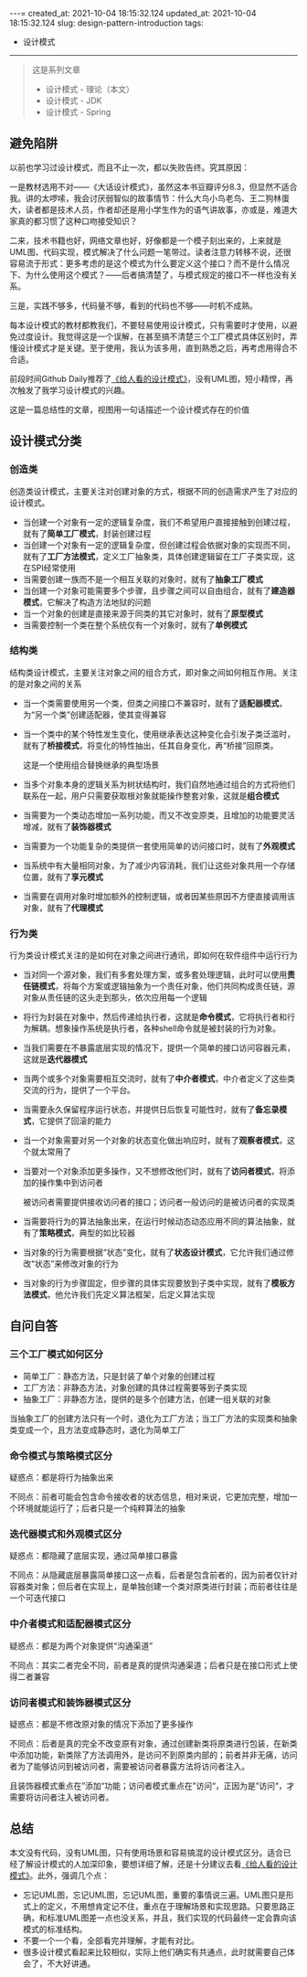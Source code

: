 ---=
created_at: 2021-10-04 18:15:32.124
updated_at: 2021-10-04 18:15:32.124
slug: design-pattern-introduction
tags: 
- 设计模式
---

> 这是系列文章
>
> - 设计模式 - 理论（本文）
> - 设计模式 - JDK
> - 设计模式 - Spring

<!-- more -->

## 避免陷阱

以前也学习过设计模式，而且不止一次，都以失败告终。究其原因：

一是教材选用不对——《大话设计模式》，虽然这本书豆瓣评分8.3，但显然不适合我。讲的太啰嗦，我会讨厌弱智似的故事情节：什么大鸟小鸟老鸟、王二狗林蛋大，读者都是技术人员，作者却还是用小学生作为的语气讲故事，亦或是，难道大家真的都习惯了这种口吻接受知识？

二来，技术书籍也好，网络文章也好，好像都是一个模子刻出来的，上来就是UML图、代码实现，模式解决了什么问题一笔带过。读者注意力转移不说，还很容易流于形式：更多考虑的是这个模式为什么要定义这个接口？而不是什么情况下、为什么使用这个模式？——后者搞清楚了，与模式规定的接口不一样也没有关系。

三是，实践不够多，代码量不够，看到的代码也不够——时机不成熟。

每本设计模式的教材都教我们，不要轻易使用设计模式，只有需要时才使用，以避免过度设计。我觉得这是一个误解，在甚至搞不清楚三个工厂模式具体区别时，弄懂设计模式才是关键。至于使用，我认为该多用，直到熟悉之后，再考虑用得合不合适。

前段时间Github Daily推荐了[《给人看的设计模式》](https://github.com/kamranahmedse/design-patterns-for-humans)，没有UML图，短小精悍，再次触发了我学习设计模式的兴趣。

这是一篇总结性的文章，视图用一句话描述一个设计模式存在的价值

## 设计模式分类

### 创造类

创造类设计模式，主要关注对创建对象的方式，根据不同的创造需求产生了对应的设计模式。

- 当创建一个对象有一定的逻辑复杂度，我们不希望用户直接接触到创建过程，就有了**简单工厂模式**，封装创建过程
- 当创建一个对象有一定的逻辑复杂度，但创建过程会依据对象的实现而不同，就有了**工厂方法模式**，定义工厂抽象类，具体创建逻辑留在工厂子类实现，这在SPI经常使用
- 当需要创建一族而不是一个相互关联的对象时，就有了**抽象工厂模式**
- 当创建一个对象可能需要多个步骤，且步骤之间可以自由组合，就有了**建造器模式**，它解决了构造方法地狱的问题
- 当一个对象的创建是直接来源于同类的其它对象时，就有了**原型模式**
- 当需要控制一个类在整个系统仅有一个对象时，就有了**单例模式**

### 结构类

结构类设计模式，主要关注对象之间的组合方式，即对象之间如何相互作用。关注的是对象之间的关系

- 当一个类需要使用另一个类，但类之间接口不兼容时，就有了**适配器模式**，为“另一个类”创建适配器，使其变得兼容

- 当一个类中的某个特性发生变化，使用继承表达这种变化会引发子类泛滥时，就有了**桥接模式**，将变化的特性抽出，任其自身变化，再“桥接”回原类。

  这是一个使用组合替换继承的典型场景

- 当多个对象本身的逻辑关系为树状结构时，我们自然地通过组合的方式将他们联系在一起，用户只需要获取根对象就能操作整套对象，这就是**组合模式**

- 当需要为一个类动态增加一系列功能，而又不改变原类，且增加的功能要灵活增减，就有了**装饰器模式**

- 当需要为一个功能复杂的类提供一套使用简单的访问接口时，就有了**外观模式**

- 当系统中有大量相同对象，为了减少内容消耗，我们让这些对象共用一个存储位置，就有了**享元模式**

- 当需要在调用对象时增加额外的控制逻辑，或者因某些原因不方便直接调用该对象，就有了**代理模式**

### 行为类

行为类设计模式关注的是如何在对象之间进行通讯，即如何在软件组件中运行行为

- 当对同一个源对象，我们有多套处理方案，或多套处理逻辑，此时可以使用**责任链模式**，将每个方案或逻辑抽象为一个责任对象，他们共同构成责任链，源对象从责任链的这头走到那头，依次应用每一个逻辑

- 将行为封装在对象中，然后传递给执行者，这就是**命令模式**，它将执行者和行为解耦。想象操作系统是执行者，各种shell命令就是被封装的行为对象。

- 当我们需要在不暴露底层实现的情况下，提供一个简单的接口访问容器元素，这就是**迭代器模式**

- 当两个或多个对象需要相互交流时，就有了**中介者模式**，中介者定义了这些类交流的行为，提供了一个平台。

- 当需要永久保留程序运行状态，并提供日后恢复可能性时，就有了**备忘录模式**，它提供了回滚的能力

- 当一个对象需要对另一个对象的状态变化做出响应时，就有了**观察者模式**，这个就太常用了

- 当要对一个对象添加更多操作，又不想修改他们时，就有了**访问者模式**，将添加的操作集中到访问者

  被访问者需要提供接收访问者的接口；访问者一般访问的是被访问者的实现类

- 当需要将行为的算法抽象出来，在运行时候动态动态应用不同的算法抽象，就有了**策略模式**，典型的如比较器

- 当对象的行为需要根据“状态”变化，就有了**状态设计模式**，它允许我们通过修改“状态”来修改对象的行为

- 当对象的行为步骤固定，但步骤的具体实现要放到子类中实现，就有了**模板方法模式**，他允许我们先定义算法框架，后定义算法实现

## 自问自答

### 三个工厂模式如何区分

- 简单工厂：静态方法，只是封装了单个对象的创建过程
- 工厂方法：非静态方法，对象创建的具体过程需要等到子类实现
- 抽象工厂：非静态方法，提供的是多个创建方法，创建一组关联的对象

当抽象工厂的创建方法只有一个时，退化为工厂方法；当工厂方法的实现类和抽象类变成一个，且方法变成静态时，退化为简单工厂

### 命令模式与策略模式区分

疑惑点：都是将行为抽象出来

不同点：前者可能会包含命令接收者的状态信息，相对来说，它更加完整，增加一个环境就能运行了；后者只是一个纯粹算法的抽象

### 迭代器模式和外观模式区分

疑惑点：都隐藏了底层实现，通过简单接口暴露

不同点：从隐藏底层暴露简单接口这一点看，后者是包含前者的，因为前者仅针对容器类对象；但后者在实现上，是单独创建一个类对原类进行封装；而前者往往是一个可迭代接口

### 中介者模式和适配器模式区分

疑惑点：都是为两个对象提供“沟通渠道”

不同点：其实二者完全不同，前者是真的提供沟通渠道；后者只是在接口形式上使得二者兼容

### 访问者模式和装饰器模式区分

疑惑点：都是不修改原对象的情况下添加了更多操作

不同点：后者是真的完全不改变原有对象，通过创建新类将原类进行包装，在新类中添加功能，新类除了方法调用外，是访问不到原类内部的；前者并非无痛，访问者为了能够访问到被访问者，需要被访问者暴露方法将访问者注入。

且装饰器模式重点在”添加“功能；访问者模式重点在”访问“，正因为是”访问“，才需要将访问者注入被访问者。

## 总结

本文没有代码，没有UML图，只有使用场景和容易搞混的设计模式区分。适合已经了解设计模式的人加深印象，要想详细了解，还是十分建议去看[《给人看的设计模式》](https://github.com/kamranahmedse/design-patterns-for-humans)。此外，强调几个点：

- 忘记UML图，忘记UML图，忘记UML图，重要的事情说三遍。UML图只是形式上的定义，不用想肯定记不住，重点在于理解场景和实现思路。只要思路正确，和标准UML图差一点也没关系，并且，我们实现的代码最终一定会靠向该模式的标准结构。
- 不要一个一个看，全部看完并理解，才能有对比。
- 很多设计模式看起来比较相似，实际上他们确实有共通点，此时就需要自己体会了，不大好讲通。